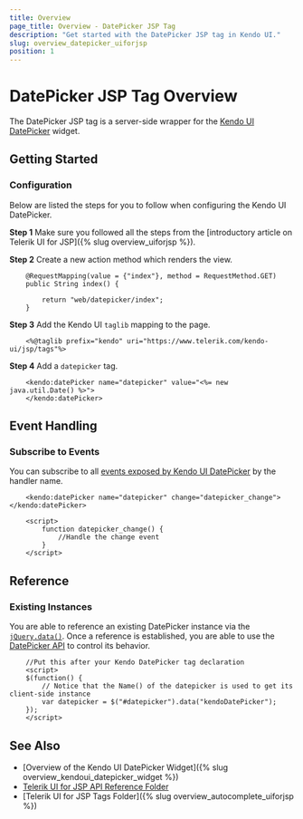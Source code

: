 ```yaml
---
title: Overview
page_title: Overview - DatePicker JSP Tag
description: "Get started with the DatePicker JSP tag in Kendo UI."
slug: overview_datepicker_uiforjsp
position: 1
---
```


# DatePicker JSP Tag Overview

The DatePicker JSP tag is a server-side wrapper for the [Kendo UI DatePicker](/api/javascript/ui/datepicker) widget.

## Getting Started

### Configuration

Below are listed the steps for you to follow when configuring the Kendo UI DatePicker.

**Step 1** Make sure you followed all the steps from the [introductory article on Telerik UI for JSP]({% slug overview_uiforjsp %}).

**Step 2** Create a new action method which renders the view.



        @RequestMapping(value = {"index"}, method = RequestMethod.GET)
        public String index() {

            return "web/datepicker/index";
        }

**Step 3** Add the Kendo UI `taglib` mapping to the page.



        <%@taglib prefix="kendo" uri="https://www.telerik.com/kendo-ui/jsp/tags"%>

**Step 4** Add a `datepicker` tag.



        <kendo:datePicker name="datepicker" value="<%= new java.util.Date() %>">
        </kendo:datePicker>

## Event Handling

### Subscribe to Events

You can subscribe to all [events exposed by Kendo UI DatePicker](/api/javascript/ui/datepicker#events) by the handler name.



        <kendo:datePicker name="datepicker" change="datepicker_change"></kendo:datePicker>

        <script>
            function datepicker_change() {
                //Handle the change event
            }
        </script>

## Reference

### Existing Instances

You are able to reference an existing DatePicker instance via the [`jQuery.data()`](https://api.jquery.com/jQuery.data/). Once a reference is established, you are able to use the [DatePicker API](/api/javascript/ui/datepicker#methods) to control its behavior.



        //Put this after your Kendo DatePicker tag declaration
        <script>
        $(function() {
            // Notice that the Name() of the datepicker is used to get its client-side instance
            var datepicker = $("#datepicker").data("kendoDatePicker");
        });
        </script>

## See Also

* [Overview of the Kendo UI DatePicker Widget]({% slug overview_kendoui_datepicker_widget %})
* [Telerik UI for JSP API Reference Folder](/api/jsp/autocomplete/animation)
* [Telerik UI for JSP Tags Folder]({% slug overview_autocomplete_uiforjsp %})
